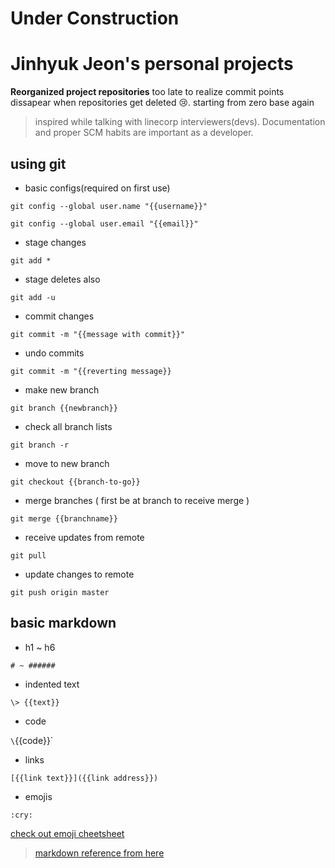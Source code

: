 # Under Construction
# Jinhyuk Jeon's personal projects

**Reorganized project repositories** too late to realize commit points dissapear when repositories get deleted :cry:. starting from zero base again

> inspired while talking with linecorp interviewers(devs). Documentation and proper SCM habits are important as a developer.

## using git

* basic configs(required on first use)

`git config --global user.name "{{username}}"`
    
 `git config --global user.email "{{email}}"`

* stage changes

`git add *`

* stage deletes also

`git add -u`

* commit changes

`git commit -m "{{message with commit}}"`

* undo commits

`git commit -m "{{reverting message}}`

* make new branch

`git branch {{newbranch}}`

* check all branch lists

`git branch -r`

* move to new branch

`git checkout {{branch-to-go}}`

* merge branches ( first be at branch to receive merge )

`git merge {{branchname}}`

* receive updates from remote

`git pull`

* update changes to remote

`git push origin master`

## basic markdown

* h1 ~ h6

`# ~ ######`
    
* indented text

`\> {{text}}`
    
* code

`\`{{code}}\`
    
* links

`[{{link text}}]({{link address}})`
    
* emojis

`:cry:`
    
[check out emoji cheetsheet](https://gist.github.com/roachhd/1f029bd4b50b8a524f3c)


> [markdown reference from here](https://gist.github.com/ihoneymon/652be052a0727ad59601)

